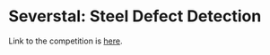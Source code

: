 # Severstal: Steel Defect Detection

Link to the competition is [here](https://www.kaggle.com/c/severstal-steel-defect-detection/overview).
